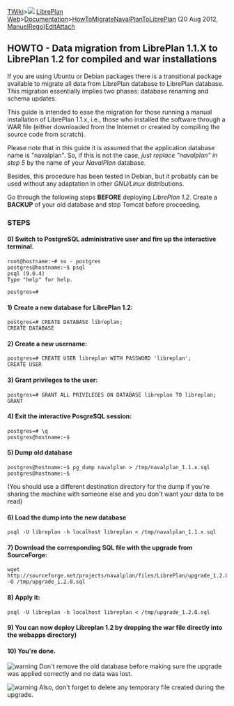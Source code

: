 [TWiki](/twiki/Main/WebHome)&gt;![](/twiki/TWiki/TWikiDocGraphics/web-bg-small.gif) [LibrePlan Web](/twiki/LibrePlan/WebHome)&gt;[Documentation](/twiki/LibrePlan/Documentation)&gt;[HowToMigrateNavalPlanToLibrePlan](http://wiki.libreplan-enterprise.com/twiki/LibrePlan/HowToMigrateNavalPlanToLibrePlan "Topic revision: 3 (20 Aug 2012 - 09:52:47)") (20 Aug 2012, [ManuelRego](/twiki/Main/ManuelRego))[Edit](http://wiki.libreplan-enterprise.com/twiki/bin/edit/LibrePlan/HowToMigrateNavalPlanToLibrePlan?t=1520337872 "Edit this topic text")[Attach](/twiki/bin/attach/LibrePlan/HowToMigrateNavalPlanToLibrePlan "Attach an image or document to this topic")

 HOWTO - Data migration from LibrePlan 1.1.X to LibrePlan 1.2 for compiled and war installations
---------------------------------------------------------------------------------------------------------------------------------------------------

If you are using Ubuntu or Debian packages there is a transitional package available to migrate all data from LibrePlan database to LibrePlan database. This migration essentially implies two phases: database renaming and schema updates.

This guide is intended to ease the migration for those running a manual installation of LibrePlan 1.1.x, i.e., those who installed the software through a WAR file (either downloaded from the Internet or created by compiling the source code from scratch).

Please note that in this guide it is assumed that the application database name is "navalplan". So, if this is not the case, *just replace "navalplan" in step 5* by the name of your *NavalPlan* database.

Besides, this procedure has been tested in Debian, but it probably can be used without any adaptation in other *GNU/Linux* distributions.

Go through the following steps **BEFORE** deploying *LibrePlan 1.2*. Create a **BACKUP** of your old database and stop Tomcat before proceeding.

###  STEPS

####  0) Switch to PostgreSQL administrative user and fire up the interactive terminal.

    root@hostname:~# su - postgres
    postgres@hostname:~$ psql
    psql (9.0.4)
    Type "help" for help.

    postgres=#

####  1) Create a new database for LibrePlan 1.2:

    postgres=# CREATE DATABASE libreplan;
    CREATE DATABASE

####  2) Create a new username:

    postgres=# CREATE USER libreplan WITH PASSWORD 'libreplan';
    CREATE USER

####  3) Grant privileges to the user:

    postgres=# GRANT ALL PRIVILEGES ON DATABASE libreplan TO libreplan;
    GRANT

####  4) Exit the interactive PosgreSQL session:

    postgres=# \q
    postgres@hostname:~$

####  5) Dump old database

    postgres@hostname:~$ pg_dump navalplan > /tmp/navalplan_1.1.x.sql
    postgres@hostname:~$

(You should use a different destination directory for the dump if you're sharing the machine with someone else and you don't want your data to be read)

####  6) Load the dump into the new database

    psql -U libreplan -h localhost libreplan < /tmp/navalplan_1.1.x.sql

####  7) Download the corresponding SQL file with the upgrade from SourceForge:

    wget http://sourceforge.net/projects/navalplan/files/LibrePlan/upgrade_1.2.0.sql/download -O /tmp/upgrade_1.2.0.sql

####  8) Apply it:

    psql -U libreplan -h localhost libreplan < /tmp/upgrade_1.2.0.sql

####  9) You can now deploy Libreplan 1.2 by dropping the war file directly into the webapps directory)

####  10) You're done.

![warning](/twiki/TWiki/TWikiDocGraphics/warning.gif) Don't remove the old database before making sure the upgrade was applied correctly and no data was lost.

![warning](/twiki/TWiki/TWikiDocGraphics/warning.gif) Also, don't forget to delete any temporary file created during the upgrade.
